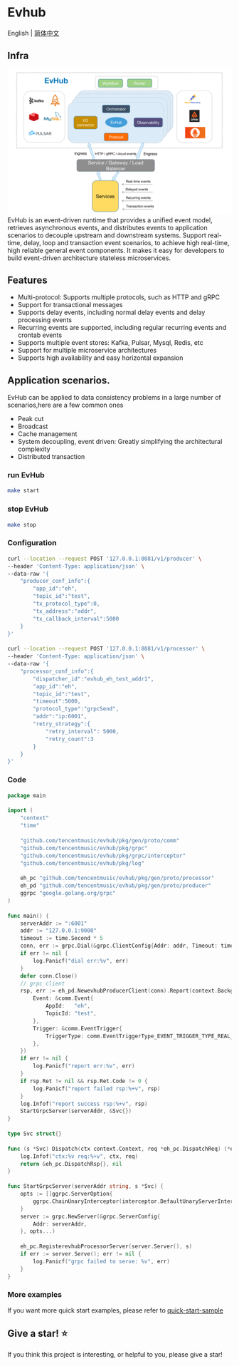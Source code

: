 # Evhub

English | [简体中文](README_CN.md)


## Infra
![img.png](./docs/img/evhub.png)
EvHub is an event-driven runtime that provides a unified event model, retrieves asynchronous events, and distributes events to application scenarios to decouple upstream and downstream systems. Support real-time, delay, loop and transaction event scenarios, to achieve high real-time, high reliable general event components. It makes it easy for developers to build event-driven architecture stateless microservices.
## Features
* Multi-protocol: Supports multiple protocols, such as HTTP and gRPC
* Support for transactional messages
* Supports delay events, including normal delay events and delay processing events
* Recurring events are supported, including regular recurring  events and crontab events
* Supports multiple event stores: Kafka, Pulsar, Mysql, Redis, etc
* Support for multiple microservice architectures
* Supports high availability and easy horizontal expansion


## Application scenarios.
EvHub can be applied to data consistency problems in a large number of scenarios,here are a few common ones
* Peak cut
* Broadcast
* Cache management
* System decoupling, event driven: Greatly simplifying the architectural complexity
* Distributed transaction

### run EvHub

``` bash
make start
```

### stop EvHub

``` bash
make stop
```

### Configuration
```bash
curl --location --request POST '127.0.0.1:8081/v1/producer' \
--header 'Content-Type: application/json' \
--data-raw '{
    "producer_conf_info":{
        "app_id":"eh",
        "topic_id":"test",
        "tx_protocol_type":0,
        "tx_address":"addr",
        "tx_callback_interval":5000
    }
}'

curl --location --request POST '127.0.0.1:8081/v1/processor' \
--header 'Content-Type: application/json' \
--data-raw '{
    "processor_conf_info":{
        "dispatcher_id":"evhub_eh_test_addr1",
        "app_id":"eh",
        "topic_id":"test",
        "timeout":5000,
        "protocol_type":"grpcSend",
        "addr":"ip:6001",
        "retry_strategy":{
            "retry_interval": 5000,
            "retry_count":3
        }
    }
}'

```

### Code
``` GO
package main

import (
	"context"
	"time"

	"github.com/tencentmusic/evhub/pkg/gen/proto/comm"
	"github.com/tencentmusic/evhub/pkg/grpc"
	"github.com/tencentmusic/evhub/pkg/grpc/interceptor"
	"github.com/tencentmusic/evhub/pkg/log"

	eh_pc "github.com/tencentmusic/evhub/pkg/gen/proto/processor"
	eh_pd "github.com/tencentmusic/evhub/pkg/gen/proto/producer"
	ggrpc "google.golang.org/grpc"
)

func main() {
	serverAddr := ":6001"
	addr := "127.0.0.1:9000"
	timeout := time.Second * 5
	conn, err := grpc.Dial(&grpc.ClientConfig{Addr: addr, Timeout: timeout})
	if err != nil {
		log.Panicf("dial err:%v", err)
	}
	defer conn.Close()
	// grpc client
	rsp, err := eh_pd.NewevhubProducerClient(conn).Report(context.Background(), &eh_pd.ReportReq{
		Event: &comm.Event{
			AppId:   "eh",
			TopicId: "test",
		},
		Trigger: &comm.EventTrigger{
			TriggerType: comm.EventTriggerType_EVENT_TRIGGER_TYPE_REAL_TIME,
		},
	})
	if err != nil {
		log.Panicf("report err:%v", err)
	}
	if rsp.Ret != nil && rsp.Ret.Code != 0 {
		log.Panicf("report failed rsp:%+v", rsp)
	}
	log.Infof("report success rsp:%+v", rsp)
	StartGrpcServer(serverAddr, &Svc{})
}

type Svc struct{}

func (s *Svc) Dispatch(ctx context.Context, req *eh_pc.DispatchReq) (*eh_pc.DispatchRsp, error) {
	log.Infof("ctx:%v req:%+v", ctx, req)
	return &eh_pc.DispatchRsp{}, nil
}

func StartGrpcServer(serverAddr string, s *Svc) {
	opts := []ggrpc.ServerOption{
		ggrpc.ChainUnaryInterceptor(interceptor.DefaultUnaryServerInterceptors()...),
	}
	server := grpc.NewServer(&grpc.ServerConfig{
		Addr: serverAddr,
	}, opts...)

	eh_pc.RegisterevhubProcessorServer(server.Server(), s)
	if err := server.Serve(); err != nil {
		log.Panicf("grpc failed to serve: %v", err)
	}
}

```


###  More examples
If you want more quick start examples, please refer to  [quick-start-sample]()

## Give a star! ⭐

If you think this project is interesting, or helpful to you, please give a star!